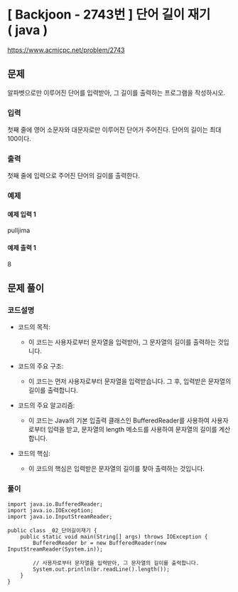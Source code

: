 # \[ Backjoon - 2743번 \] 단어 길이 재기 ( java )

https://www.acmicpc.net/problem/2743

## 문제
알파벳으로만 이루어진 단어를 입력받아, 그 길이를 출력하는 프로그램을 작성하시오.

### 입력

첫째 줄에 영어 소문자와 대문자로만 이루어진 단어가 주어진다. 단어의 길이는 최대 100이다.

### 출력

첫째 줄에 입력으로 주어진 단어의 길이를 출력한다.

### 예제
#### 예제 입력 1 

pulljima

#### 예제 출력 1 

8




## 문제 풀이
### 코드설명
- 코드의 목적:
    
    - 이 코드는 사용자로부터 문자열을 입력받아, 그 문자열의 길이를 출력하는 것입니다.
- 코드의 주요 구조:
    
    - 이 코드는 먼저 사용자로부터 문자열을 입력받습니다. 그 후, 입력받은 문자열의 길이를 출력합니다.
- 코드의 주요 알고리즘:
    
    - 이 코드는 Java의 기본 입출력 클래스인 BufferedReader를 사용하여 사용자로부터 입력을 받고, 문자열의 length 메소드를 사용하여 문자열의 길이를 계산합니다.
- 코드의 핵심:
    
    - 이 코드의 핵심은 입력받은 문자열의 길이를 찾아 출력하는 것입니다.



### 풀이

```
import java.io.BufferedReader;
import java.io.IOException;
import java.io.InputStreamReader;

public class _02_단어길이재기 {
    public static void main(String[] args) throws IOException {
        BufferedReader br = new BufferedReader(new InputStreamReader(System.in));

        // 사용자로부터 문자열을 입력받아, 그 문자열의 길이를 출력합니다.
        System.out.println(br.readLine().length());
    }
}
```

